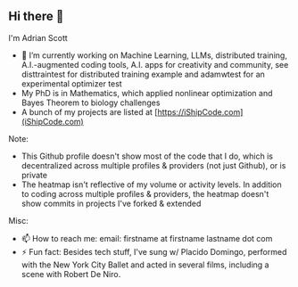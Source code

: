 ## Hi there 👋

I'm Adrian Scott

- 🔭 I’m currently working on Machine Learning, LLMs, distributed training, A.I.-augmented coding tools, A.I. apps for creativity and community, see disttraintest for distributed training example and adamwtest for an experimental optimizer test
- My PhD is in Mathematics, which applied nonlinear optimization and Bayes Theorem to biology challenges
- A bunch of my projects are listed at [https://iShipCode.com](iShipCode.com)

Note:
- This Github profile doesn't show most of the code that I do, which is decentralized across multiple profiles & providers (not just Github), or is private
- The heatmap isn't reflective of my volume or activity levels. In addition to coding across multiple profiles & providers, the heatmap doesn't show commits in projects I've forked & extended

Misc:
- 📫 How to reach me: email: firstname at firstname lastname dot com
- ⚡ Fun fact: Besides tech stuff, I've sung w/ Placido Domingo, performed with the New York City Ballet and acted in several films, including a scene with Robert De Niro.

